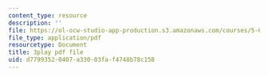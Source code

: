 ```yaml
---
content_type: resource
description: ''
file: https://ol-ocw-studio-app-production.s3.amazonaws.com/courses/5-60-thermodynamics-kinetics-spring-2008/d77993520407a33003faf4748b78c158_6uLKZSoHnrc.pdf
file_type: application/pdf
resourcetype: Document
title: 3play pdf file
uid: d7799352-0407-a330-03fa-f4748b78c158
---
```

